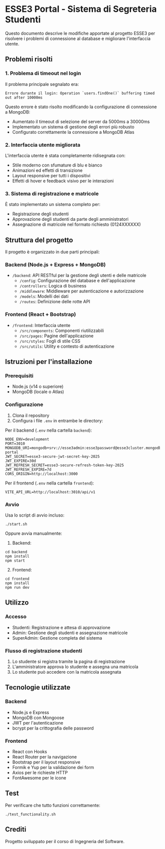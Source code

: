 # ESSE3 Portal - Sistema di Segreteria Studenti

Questo documento descrive le modifiche apportate al progetto ESSE3 per risolvere i problemi di connessione al database e migliorare l'interfaccia utente.

## Problemi risolti

### 1. Problema di timeout nel login
Il problema principale segnalato era:
```
Errore durante il login: Operation `users.findOne()` buffering timed out after 10000ms
```

Questo errore è stato risolto modificando la configurazione di connessione a MongoDB:
- Aumentato il timeout di selezione del server da 5000ms a 30000ms
- Implementato un sistema di gestione degli errori più robusto
- Configurato correttamente la connessione a MongoDB Atlas

### 2. Interfaccia utente migliorata
L'interfaccia utente è stata completamente ridisegnata con:
- Stile moderno con sfumature di blu e bianco
- Animazioni ed effetti di transizione
- Layout responsive per tutti i dispositivi
- Effetti di hover e feedback visivo per le interazioni

### 3. Sistema di registrazione e matricole
È stato implementato un sistema completo per:
- Registrazione degli studenti
- Approvazione degli studenti da parte degli amministratori
- Assegnazione di matricole nel formato richiesto (0124XXXXXX)

## Struttura del progetto

Il progetto è organizzato in due parti principali:

### Backend (Node.js + Express + MongoDB)
- `/backend`: API RESTful per la gestione degli utenti e delle matricole
  - `/config`: Configurazione del database e dell'applicazione
  - `/controllers`: Logica di business
  - `/middleware`: Middleware per autenticazione e autorizzazione
  - `/models`: Modelli dei dati
  - `/routes`: Definizione delle rotte API

### Frontend (React + Bootstrap)
- `/frontend`: Interfaccia utente
  - `/src/components`: Componenti riutilizzabili
  - `/src/pages`: Pagine dell'applicazione
  - `/src/styles`: Fogli di stile CSS
  - `/src/utils`: Utility e contesto di autenticazione

## Istruzioni per l'installazione

### Prerequisiti
- Node.js (v14 o superiore)
- MongoDB (locale o Atlas)

### Configurazione
1. Clona il repository
2. Configura i file `.env` in entrambe le directory:

Per il backend (`.env` nella cartella `backend`):
```
NODE_ENV=development
PORT=3010
MONGODB_URI=mongodb+srv://esse3admin:esse3password@esse3cluster.mongodb.net/esse3-portal
JWT_SECRET=esse3-secure-jwt-secret-key-2025
JWT_EXPIRE=30d
JWT_REFRESH_SECRET=esse3-secure-refresh-token-key-2025
JWT_REFRESH_EXPIRE=7d
CORS_ORIGIN=http://localhost:3000
```

Per il frontend (`.env` nella cartella `frontend`):
```
VITE_API_URL=http://localhost:3010/api/v1
```

### Avvio
Usa lo script di avvio incluso:
```
./start.sh
```

Oppure avvia manualmente:
1. Backend:
```
cd backend
npm install
npm start
```

2. Frontend:
```
cd frontend
npm install
npm run dev
```

## Utilizzo

### Accesso
- Studenti: Registrazione e attesa di approvazione
- Admin: Gestione degli studenti e assegnazione matricole
- SuperAdmin: Gestione completa del sistema

### Flusso di registrazione studenti
1. Lo studente si registra tramite la pagina di registrazione
2. L'amministratore approva lo studente e assegna una matricola
3. Lo studente può accedere con la matricola assegnata

## Tecnologie utilizzate

### Backend
- Node.js e Express
- MongoDB con Mongoose
- JWT per l'autenticazione
- bcrypt per la crittografia delle password

### Frontend
- React con Hooks
- React Router per la navigazione
- Bootstrap per il layout responsive
- Formik e Yup per la validazione dei form
- Axios per le richieste HTTP
- FontAwesome per le icone

## Test

Per verificare che tutto funzioni correttamente:
```
./test_functionality.sh
```

## Crediti
Progetto sviluppato per il corso di Ingegneria del Software.
